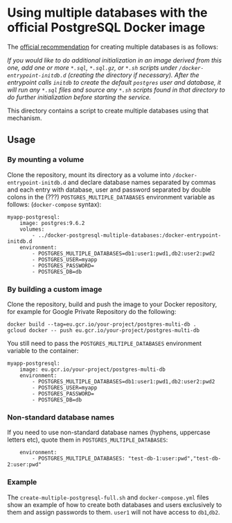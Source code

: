 # Using multiple databases with the official PostgreSQL Docker image

The [official recommendation](https://hub.docker.com/_/postgres/) for creating
multiple databases is as follows:

*If you would like to do additional initialization in an image derived from
this one, add one or more `*.sql`, `*.sql.gz`, or `*.sh` scripts under
`/docker-entrypoint-initdb.d` (creating the directory if necessary). After the
entrypoint calls `initdb` to create the default `postgres` user and database,
it will run any `*.sql` files and source any `*.sh` scripts found in that
directory to do further initialization before starting the service.*

This directory contains a script to create multiple databases using that
mechanism.

## Usage

### By mounting a volume

Clone the repository, mount its directory as a volume into
`/docker-entrypoint-initdb.d` and declare database names separated by commas and each
entry with database, user and password separated by double colons in the  (???)
`POSTGRES_MULTIPLE_DATABASES` environment variable as follows:
(`docker-compose` syntax):

    myapp-postgresql:
        image: postgres:9.6.2
        volumes:
            - ../docker-postgresql-multiple-databases:/docker-entrypoint-initdb.d
        environment:
            - POSTGRES_MULTIPLE_DATABASES=db1:user1:pwd1,db2:user2:pwd2
            - POSTGRES_USER=myapp
            - POSTGRES_PASSWORD=
            - POSTGRES_DB=db

### By building a custom image

Clone the repository, build and push the image to your Docker repository,
for example for Google Private Repository do the following:

    docker build --tag=eu.gcr.io/your-project/postgres-multi-db .
    gcloud docker -- push eu.gcr.io/your-project/postgres-multi-db

You still need to pass the `POSTGRES_MULTIPLE_DATABASES` environment variable
to the container:

    myapp-postgresql:
        image: eu.gcr.io/your-project/postgres-multi-db
        environment:
            - POSTGRES_MULTIPLE_DATABASES=db1:user1:pwd1,db2:user2:pwd2
            - POSTGRES_USER=myapp
            - POSTGRES_PASSWORD=
            - POSTGRES_DB=db

### Non-standard database names

If you need to use non-standard database names (hyphens, uppercase letters etc), quote
them in `POSTGRES_MULTIPLE_DATABASES`:

        environment:
            - POSTGRES_MULTIPLE_DATABASES: "test-db-1:user:pwd","test-db-2:user:pwd"

### Example

The `create-multiple-postgresql-full.sh` and `docker-compose.yml` files show an example
of how to create both databases and users exclusively to them and assign passwords to
them. `user1` will not have access to `db1`,`db2`.
